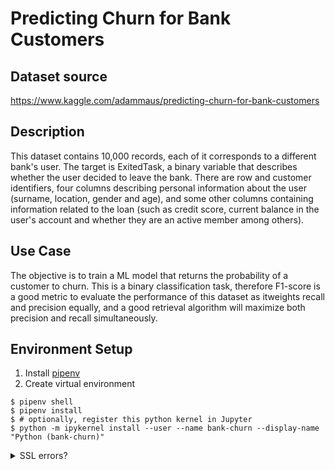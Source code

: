 # Predicting Churn for Bank Customers

## Dataset source
https://www.kaggle.com/adammaus/predicting-churn-for-bank-customers

## Description
This dataset contains 10,000 records, each of it corresponds to a different bank's user. The target is ExitedTask, a binary variable that describes whether the user decided to leave the bank. There are row and customer identifiers, four columns describing personal information about the user (surname, location, gender and age), and some other columns containing information related to the loan (such as credit score, current balance in the user's account and whether they are an active member among others).

## Use Case
The objective is to train a ML model that returns the probability of a customer to churn. This is a binary classification task, therefore F1-score is a good metric to evaluate the performance of this dataset as itweights recall and precision equally, and a good retrieval algorithm will maximize both precision and recall simultaneously.

## Environment Setup 

1. Install [pipenv](https://pypi.org/project/pipenv/)
2. Create virtual environment
```
$ pipenv shell
$ pipenv install
$ # optionally, register this python kernel in Jupyter
$ python -m ipykernel install --user --name bank-churn --display-name "Python (bank-churn)"
```

<details>
<summary> SSL errors? </summary>

```bash
pipenv run pip freeze > requirements.txt

pip install --trusted-host pypi.org --trusted-host files.pythonhosted.org --trusted-host pypi.python.org -r requirements.txt

pip config set global.trusted-host "pypi.org files.pythonhosted.org pypi.python.org"
```

</details>
